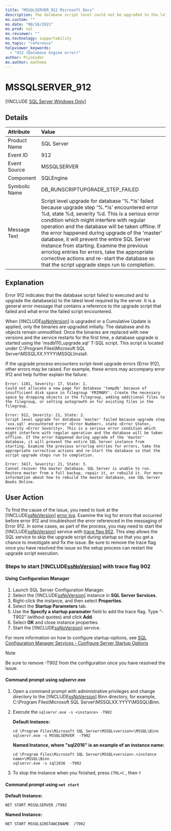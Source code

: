 ```yaml
---
title: "MSSQLSERVER_912 Microsoft Docs"
description: The database script level could not be upgraded to the latest required by the server.
ms.custom: ""
ms.date: "08/16/2021"
ms.prod: sql
ms.reviewer: ""
ms.technology: supportability
ms.topic: "reference"
helpviewer_keywords: 
  - "912 (Database Engine error)"
author: PijoCoder
ms.author: mathoma
---
```

# MSSQLSERVER_912
 [!INCLUDE [SQL Server Windows Only](../../includes/applies-to-version/sqlserver2019-windows-only.md)]
  
## Details  
  
| Attribute | Value |  
| :-------- | :---- |  
|Product Name|SQL Server|  
|Event ID|912|  
|Event Source|MSSQLSERVER|  
|Component|SQLEngine|  
|Symbolic Name|DB_RUNSCRIPTUPGRADE_STEP_FAILED|  
|Message Text|	Script level upgrade for database '%.*ls' failed because upgrade step '%.*ls' encountered error %d, state %d, severity %d. This is a serious error condition which might interfere with regular operation and the database will be taken offline. If the error happened during upgrade of the 'master' database, it will prevent the entire SQL Server instance from starting. Examine the previous errorlog entries for errors, take the appropriate corrective actions and re-start the database so that the script upgrade steps run to completion.|  

## Explanation

Error 912 indicates that the database script failed to executed and to upgrade the database(s) to the latest level required by the server. It is a general error message that contains a reference to the upgrade script that failed and what error the failed script encountered.

When [!INCLUDE[ssNoVersion](../../includes/ssnoversion-md.md)] is upgraded or a Cumulative Update is applied, only the binaries are upgraded initially. The database and its objects remain unmodified. Once the binaries are replaced with new versions and the service restarts for the first time, a database upgrade is started using the 'msdb110_upgrade.sql' T-SQL script. This script is located under C:\Program Files\Microsoft SQL Server\MSSQLXX.YYYY\MSSQL\Install\.

If the upgrade process encounters script-level upgrade errors (Error 912), other errors may be raised. For example, these errors may accompany error 912 and help further explain the failure:

`Error: 1101, Severity: 17, State: 1.` </br>
`Could not allocate a new page for database 'tempdb' because of insufficient disk space in filegroup 'PRIMARY'. Create the necessary space by dropping objects in the filegroup, adding additional files to the filegroup, or setting autogrowth on for existing files in the filegroup.`

`Error: 912, Severity: 21, State: 2.` </br>
`Script level upgrade for database 'master' failed because upgrade step 'xxx.sql' encountered error <Error Number>, state <Error State>, severity <Error Severity>. This is a serious error condition which might interfere with regular operation and the database will be taken offline. If the error happened during upgrade of the 'master' database, it will prevent the entire SQL Server instance from starting. Examine the previous errorlog entries for errors, take the appropriate corrective actions and re-start the database so that the script upgrade steps run to completion.`

`Error: 3417, Severity: 21, State: 3.` </br>
`Cannot recover the master database. SQL Server is unable to run. Restore master from a full backup, repair it, or rebuild it. For more information about how to rebuild the master database, see SQL Server Books Online.`

## User Action  
  
To find the cause of the issue, you need to look at the [!INCLUDE[ssNoVersion](../../includes/ssnoversion-md.md)] [error log](../../tools/configuration-manager/viewing-the-sql-server-error-log.md). Examine the log for errors that occurred before error 912 and troubleshoot the error referenced in the messaging of Error 912. In some cases, as part of the process, you may need to start the [!INCLUDE[ssNoVersion](../../includes/ssnoversion-md.md)] service with [trace flag 902](../../t-sql/database-console-commands/dbcc-traceon-trace-flags-transact-sql.md#tf902).  This step allows the SQL service to skip the upgrade script during startup so that you get a chance to investigate and fix the issue. Be sure to remove the trace flag once you have resolved the issue so the setup process can restart the upgrade script execution.

### Steps to start [!INCLUDE[ssNoVersion](../../includes/ssnoversion-md.md)] with trace flag 902 

#### Using Configuration Manager

1. Launch SQL Server Configuration Manager.
1. Select the [!INCLUDE[ssNoVersion](../../includes/ssnoversion-md.md)] instance in **SQL Server Services**.
1. Right-click the instance, and then select **Properties**.
1. Select the **Startup Parameters** tab.
1. Use the **Specify a startup paramater** field to add the trace flag. Type “-T902” (without quotes) and click **Add**.
1. Select **OK** and close instance properties.
1. Start the [!INCLUDE[ssNoVersion](../../includes/ssnoversion-md.md)] service.

For more information on how to configure startup-options, see [SQL Configuration Manager Services - Configure Server Startup Options](../../database-engine/configure-windows/scm-services-configure-server-startup-options.md)

>[!NOTE]
> Be sure to remove -T902 from the configuration once you have resolved the issue.

#### Command prompt using sqlservr.exe

1. Open a command prompt with administrative privileges and change directory to the [!INCLUDE[ssNoVersion](../../includes/ssnoversion-md.md)] Binn directory, for example, C:\Program Files\Microsoft SQL Server\MSSQLXX.YYYY\MSSQL\Binn\.

1. Execute the `sqlservr.exe -s <instance> -T902`

   **Default Instance:**

    ```console
    cd \Program Files\Microsoft SQL Server\MSSQL<version>\MSSQL\Binn
    sqlservr.exe -s MSSQLSERVER  -T902
    ```

    **Named Instance, where "sql2016" is an example of an instance name:**

    ```dos
    cd \Program Files\Microsoft SQL Server\MSSQL<version>.<instance name>\MSSQL\Binn
    sqlservr.exe -s sql2016  -T902
    ```

1. To stop the instance when you finished, press `CTRL+C` , then `Y`

#### Command prompt using `net start`

**Default Instance:**

```dos
NET START MSSQLSERVER /T902 
```

**Named Instance:**

```dos
NET START MSSQL$INSTANCENAME  /T902
```

